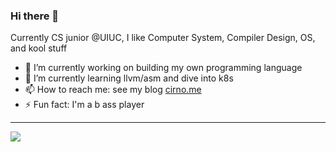 ### Hi there 👋
Currently CS junior @UIUC, I like Computer System, Compiler Design, OS, and kool stuff

- 🔭 I’m currently working on building my own programming language
- 🌱 I’m currently learning llvm/asm and dive into k8s
- 📫 How to reach me: see my blog [cirno.me](https://cirno.me)
- ⚡ Fun fact: I'm a b ass player

---

![](https://komarev.com/ghpvc/?username=TwinIsland)
